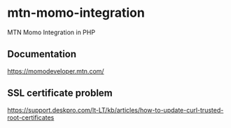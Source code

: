 # mtn-momo-integration

MTN Momo Integration in PHP

## Documentation

https://momodeveloper.mtn.com/

## SSL certificate problem

https://support.deskpro.com/lt-LT/kb/articles/how-to-update-curl-trusted-root-certificates

